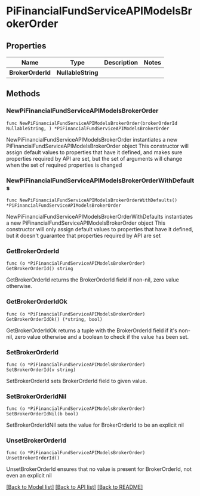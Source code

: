 # PiFinancialFundServiceAPIModelsBrokerOrder

## Properties

Name | Type | Description | Notes
------------ | ------------- | ------------- | -------------
**BrokerOrderId** | **NullableString** |  | 

## Methods

### NewPiFinancialFundServiceAPIModelsBrokerOrder

`func NewPiFinancialFundServiceAPIModelsBrokerOrder(brokerOrderId NullableString, ) *PiFinancialFundServiceAPIModelsBrokerOrder`

NewPiFinancialFundServiceAPIModelsBrokerOrder instantiates a new PiFinancialFundServiceAPIModelsBrokerOrder object
This constructor will assign default values to properties that have it defined,
and makes sure properties required by API are set, but the set of arguments
will change when the set of required properties is changed

### NewPiFinancialFundServiceAPIModelsBrokerOrderWithDefaults

`func NewPiFinancialFundServiceAPIModelsBrokerOrderWithDefaults() *PiFinancialFundServiceAPIModelsBrokerOrder`

NewPiFinancialFundServiceAPIModelsBrokerOrderWithDefaults instantiates a new PiFinancialFundServiceAPIModelsBrokerOrder object
This constructor will only assign default values to properties that have it defined,
but it doesn't guarantee that properties required by API are set

### GetBrokerOrderId

`func (o *PiFinancialFundServiceAPIModelsBrokerOrder) GetBrokerOrderId() string`

GetBrokerOrderId returns the BrokerOrderId field if non-nil, zero value otherwise.

### GetBrokerOrderIdOk

`func (o *PiFinancialFundServiceAPIModelsBrokerOrder) GetBrokerOrderIdOk() (*string, bool)`

GetBrokerOrderIdOk returns a tuple with the BrokerOrderId field if it's non-nil, zero value otherwise
and a boolean to check if the value has been set.

### SetBrokerOrderId

`func (o *PiFinancialFundServiceAPIModelsBrokerOrder) SetBrokerOrderId(v string)`

SetBrokerOrderId sets BrokerOrderId field to given value.


### SetBrokerOrderIdNil

`func (o *PiFinancialFundServiceAPIModelsBrokerOrder) SetBrokerOrderIdNil(b bool)`

 SetBrokerOrderIdNil sets the value for BrokerOrderId to be an explicit nil

### UnsetBrokerOrderId
`func (o *PiFinancialFundServiceAPIModelsBrokerOrder) UnsetBrokerOrderId()`

UnsetBrokerOrderId ensures that no value is present for BrokerOrderId, not even an explicit nil

[[Back to Model list]](../README.md#documentation-for-models) [[Back to API list]](../README.md#documentation-for-api-endpoints) [[Back to README]](../README.md)


